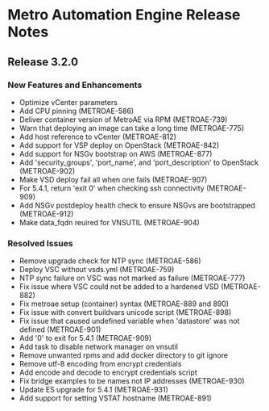 # Metro Automation Engine Release Notes
## Release 3.2.0
### New Features and Enhancements
* Optimize vCenter parameters
* Add CPU pinning (METROAE-586)
* Deliver container version of MetroAE via RPM (METROAE-739)
* Warn that deploying an image can take a long time (METROAE-775)
* Add host reference to vCenter (METROAE-812)
* Add support for VSP deploy on OpenStack (METROAE-842)
* Add support for NSGv bootstrap on AWS (METROAE-877)
* Add 'security_groups', 'port_name', and 'port_description' to OpenStack (METROAE-902)
* Make VSD deploy fail all when one fails (METROAE-907)
* For 5.4.1, return 'exit 0' when checking ssh connectivity (METROAE-909)
* Add NSGv postdeploy health check to ensure NSGvs are bootstrapped (METROAE-912)
* Make data_fqdn reuired for VNSUTIL (METROAE-904)
### Resolved Issues
* Remove upgrade check for NTP sync (METROAE-586)
* Deploy VSC without vsds.yml (METROAE-759)
* NTP sync failure on VSC was not marked as failure (METROAE-777)
* Fix issue where VSC could not be added to a hardened VSD (METROAE-882)
* Fix metroae setup (container) syntax (METROAE-889 and 890)
* Fix issue with convert buildvars unicode script (METROAE-898)
* Fix issue that caused undefined variable when 'datastore' was not defined (METROAE-901)
* Add '0' to exit for 5.4.1 (METROAE-909)
* Add task to disable network manager on vnsutil
* Remove unwanted rpms and add docker directory to git ignore
* Remove utf-8 encoding from encrypt credentials
* Add encode and decode to encrypt credentials script
* Fix bridge examples to be names not IP addresses (METROAE-930)
* Update ES upgrade for 5.4.1 (METROAE-931)
* Add support for setting VSTAT hostname (METROAE-891)
